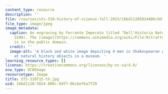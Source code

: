 ```yaml
---
content_type: resource
description: ''
file: /courses/sts-310-history-of-science-fall-2015/16bd11285824806c9df70bcbefba7f29_STS-310f15-th.jpg
file_type: image/jpeg
image_metadata:
  caption: An engraving by Ferrante Imperato titled "Dell'Historia Naturale" (Naples,
    1599). The [image](https://commons.wikimedia.org/wiki/File:RitrattoMuseoFerranteImperato.jpg)
    is in the public domain.
  credit: ''
  image-alt: 'A black and white image depicting 4 men in Shakespearan garb looking
    at natural history objects in a museum. '
learning_resource_types: []
license: https://creativecommons.org/licenses/by-nc-sa/4.0/
ocw_type: OCWImage
resourcetype: Image
title: STS-310f15-th.jpg
uid: 16bd1128-5824-806c-9df7-0bcbefba7f29
---
```


